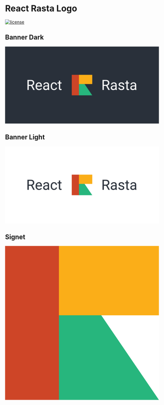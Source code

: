 # React Rasta Logo

[![license](https://img.shields.io/github/license/ChilliCream/react-rasta-logo.svg)](https://github.com/ChilliCream/react-rasta-logo/blob/master/LICENSE)

## Banner Dark

![banner dark](img/react-rasta-banner-dark.svg)

## Banner Light

![banner light](img/react-rasta-banner-light.svg)

## Signet

![signet](img/react-rasta-signet.svg)
